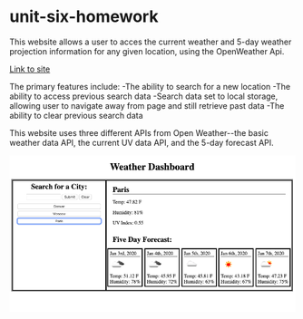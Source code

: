 # unit-six-homework

This website allows a user to acces the current weather and 5-day weather projection information for any given location, using the OpenWeather Api.

[Link to site](https://bestbrobradley.github.io/unit-six-homework/)

The primary features include:
-The ability to search for a new location
-The ability to access previous search data
-Search data set to local storage, allowing user to navigate away from page and still retrieve past data
-The ability to clear previous search data

This website uses three different APIs from Open Weather--the basic weather data API, the current UV data API, and the 5-day forecast API.

![Screenshot of website in action](assets/example.png)
